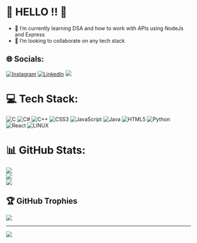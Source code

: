 # 💫 HELLO !! 👋
- 🌱 I’m currently learning DSA and how to work with APIs using NodeJs and Express
- 👯 I’m looking to collaborate on any tech stack


## 🌐 Socials:
[![Instagram](https://img.shields.io/badge/Instagram-%23E4405F.svg?logo=Instagram&logoColor=white)](https://instagram.com/aayushdhimann) [![LinkedIn](https://img.shields.io/badge/LinkedIn-%230077B5.svg?logo=linkedin&logoColor=white)](https://linkedin.com/in/ayush-dhiman-3000651a0) 
<a href="mailto: ayushdhiman0107@gmail.com">
 <img src="https://img.shields.io/badge/-ayushdhiman0107@gmail.com-c14438?style=flat-square&logo=Gmail&logoColor=white&link=mailto:ayushdhiman0107@gmail.com"/>
</a>

# 💻 Tech Stack:
![C](https://img.shields.io/badge/c-%2300599C.svg?style=for-the-badge&logo=c&logoColor=white) ![C#](https://img.shields.io/badge/c%23-%23239120.svg?style=for-the-badge&logo=c-sharp&logoColor=white) ![C++](https://img.shields.io/badge/c++-%2300599C.svg?style=for-the-badge&logo=c%2B%2B&logoColor=white) ![CSS3](https://img.shields.io/badge/css3-%231572B6.svg?style=for-the-badge&logo=css3&logoColor=white) ![JavaScript](https://img.shields.io/badge/javascript-%23323330.svg?style=for-the-badge&logo=javascript&logoColor=%23F7DF1E) ![Java](https://img.shields.io/badge/java-%23ED8B00.svg?style=for-the-badge&logo=java&logoColor=white) ![HTML5](https://img.shields.io/badge/html5-%23E34F26.svg?style=for-the-badge&logo=html5&logoColor=white) ![Python](https://img.shields.io/badge/python-3670A0?style=for-the-badge&logo=python&logoColor=ffdd54) ![React](https://img.shields.io/badge/react-%2320232a.svg?style=for-the-badge&logo=react&logoColor=%2361DAFB) ![LINUX](https://img.shields.io/badge/Linux-FCC624?style=for-the-badge&logo=linux&logoColor=black)
# 📊 GitHub Stats:
![](https://github-readme-stats.vercel.app/api?username=ayushdhiman-py&theme=nightowl&hide_border=false&include_all_commits=true&count_private=true)<br/>
![](https://github-readme-streak-stats.herokuapp.com/?user=ayushdhiman-py&theme=nightowl&hide_border=false)<br/>
![](https://github-readme-stats.vercel.app/api/top-langs/?username=ayushdhiman-py&theme=nightowl&hide_border=false&include_all_commits=true&count_private=true&layout=compact)

## 🏆 GitHub Trophies
![](https://github-profile-trophy.vercel.app/?username=ayushdhiman-py&theme=discord&no-frame=false&no-bg=false&margin-w=4)

---
[![](https://visitcount.itsvg.in/api?id=ayushdhiman-py&icon=0&color=0)](https://visitcount.itsvg.in)

<!-- Proudly created with GPRM ( https://gprm.itsvg.in ) -->
